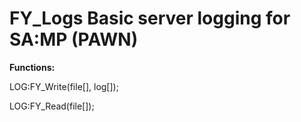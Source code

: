 FY_Logs
Basic server logging for SA:MP (PAWN)
===
<b>Functions: </b>

LOG:FY_Write(file[], log[]);

LOG:FY_Read(file[]);
